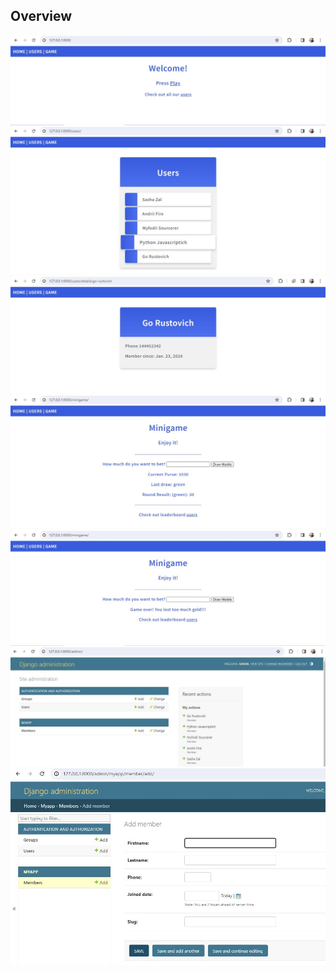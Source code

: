 ## Overview

<img src="/static/images/home.jpg" />

<img src="/static/images/users1.jpg" />

<img src="/static/images/users2.jpg" />

<img src="/static/images/minigame_stateless1.jpg" />

<img src="/static/images/minigame_stateless2.jpg" />

<img src="/static/images/admin_django1.jpg" />

<img src="/static/images/admin_django2.jpg" />